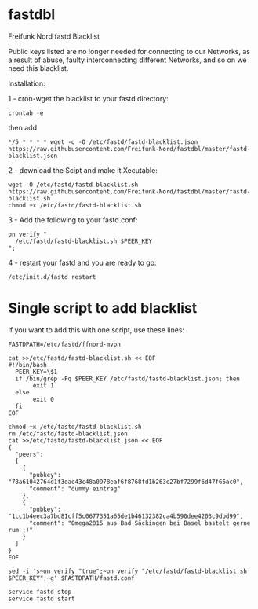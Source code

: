 # fastdbl

Freifunk Nord fastd Blacklist

Public keys listed are no longer needed for connecting to our Networks, as a result of abuse, faulty interconnecting different Networks, and so on we need this blacklist.

Installation:

1 - cron-wget the blacklist to your fastd directory:

    crontab -e

then add 

    */5 * * * * wget -q -O /etc/fastd/fastd-blacklist.json https://raw.githubusercontent.com/Freifunk-Nord/fastdbl/master/fastd-blacklist.json

2 - download the Scipt and make it Xecutable:

    wget -O /etc/fastd/fastd-blacklist.sh https://raw.githubusercontent.com/Freifunk-Nord/fastdbl/master/fastd-blacklist.sh
    chmod +x /etc/fastd/fastd-blacklist.sh

3 - Add the following to your fastd.conf:

    on verify "
      /etc/fastd/fastd-blacklist.sh $PEER_KEY
    ";

4 - restart your fastd and you are ready to go:

    /etc/init.d/fastd restart

# Single script to add blacklist

If you want to add this with one script, use these lines:

```
FASTDPATH=/etc/fastd/ffnord-mvpn

cat >>/etc/fastd/fastd-blacklist.sh << EOF
#!/bin/bash
  PEER_KEY=\$1
  if /bin/grep -Fq $PEER_KEY /etc/fastd/fastd-blacklist.json; then
       exit 1
  else
       exit 0
  fi
EOF

chmod +x /etc/fastd/fastd-blacklist.sh
rm /etc/fastd/fastd-blacklist.json
cat >>/etc/fastd/fastd-blacklist.json << EOF
{
  "peers": 
  [
    {
      "pubkey": "78a61042764d1f3dae43c48a0978eaf6f8768fd1b263e27bf7299f6d47f66ac0",
      "comment": "dummy eintrag"
    },
    {
      "pubkey": "1cc1b4eec3a7bd81cff5c0677351a65de1b46132382ca4b590dee4203c9dbd99",
      "comment": "Omega2015 aus Bad Säckingen bei Basel bastelt gerne rum ;)"
    }
  ]
}
EOF

sed -i 's~on verify "true";~on verify "/etc/fastd/fastd-blacklist.sh $PEER_KEY";~g' $FASTDPATH/fastd.conf

service fastd stop
service fastd start
```
